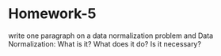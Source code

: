 # Homework-5
write one paragraph on a data normalization problem and
Data Normalization:  What is it? What does it do? Is it necessary?
